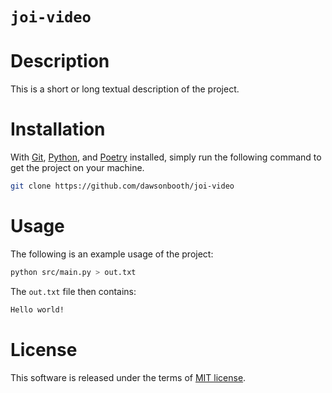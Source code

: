 # `joi-video`


# Description

This is a short or long textual description of the project.

# Installation

With [Git](https://git-scm.com/downloads), [Python](https://www.python.org/downloads/), and [Poetry](https://python-poetry.org/docs/) installed, simply run the following command to get the project on your machine.

```bash
git clone https://github.com/dawsonbooth/joi-video
```

# Usage

The following is an example usage of the project:

```bash
python src/main.py > out.txt
```
The `out.txt` file then contains:

```txt
Hello world!
```

# License

This software is released under the terms of [MIT license](LICENSE).

